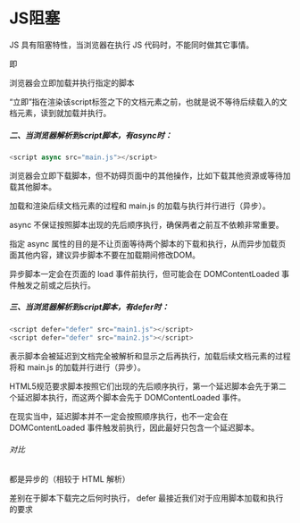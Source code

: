 # JS阻塞

JS 具有阻塞特性，当浏览器在执行 JS 代码时，不能同时做其它事情。

即<script>每次出现都会让页面等待脚本的解析和执行（不论 JS 是内嵌的还是外链的），JS 代码执行完成后，才继续渲染页面。

所有浏览器在下载 JS 的时候，会阻止一切其他活动，比如其他资源的下载，内容的呈现等等。

直到 JS 下载、解析、执行完毕后才开始继续并行下载其他资源并呈现内容。

###### 为什么 JS 不能像 CSS、image 一样并行下载？

##### 浏览器构造页面的原理

1. 浏览器从服务器接收HTML文档，把HTML在内存中转换成DOM树
2. 在转换的过程中如果发现某个节点(node)上引用了CSS或者IMAGE，就会再发1个request去请求CSS或image
3. 然后继续执行下面的转换，而不需要等待request的返回
4. 当request返回后，只需要把返回的内容放入到DOM树中对应的位置就OK
5. 但当引用了 JS 的时候，浏览器发送1个 JS request就会一直等待该request的返回
6. 因为浏览器需要一个稳定的DOM树结构，而JS中很有可能有代码直接改变了DOM树结构
7. 比如使用 document.write 或 appendChild，甚至是直接使用的 location.href 进行跳转
8. 浏览器为了防止出现JS修改DOM树，需要重新构建DOM树的情况，所以就会阻塞其他的下载和呈现.

##### 阻塞下载图：

下图是访问blogjava首页的时间瀑布图，可以看出来开始的2个image都是并行下载的，而后面的2个JS都是阻塞下载的(1个1个下载)。
![img](http://www.blogjava.net/images/blogjava_net/bearrui/11.JPG)

### 如何减少 JS 阻塞

#### 1. 优化脚本位置

HTML4规范中，<script>可以放在<head>或<body>中。

浏览器在继续到<body>之前，不会渲染页面，所以，把 JS放在<head>中，会导致延迟。

**所有<script>应该尽可能放到<body>的底部，以减少对页面下载的影响。**

###### 注意：

CSS文件本身是并行下载，不会阻塞页面的其他进程。

但是，如果把一段内嵌脚本放在引用外链CSS的<link>之后会导致页面阻塞去等待CSS的下载。

这样做是为了确保内嵌脚本在执行时能够获得正确的样式信息。

所以，**最好不要把内嵌脚本放在CSS的<link>之后。**

#### 2. 减少外链脚本数量以改善性能

 额外的HTTP请求会带来额外的开销，减少页面中外链脚本的数量，有助于改善性能。

#### 3. 使用无阻塞下载JS方法

在页面加载完成后才加载 JS，即在window对象的load事件触发后在下载脚本。

#### 4. 使用<script>的defer属性（仅IE和Firefox3.5以上）

defer属性指明本元素所含的脚本不会修改DOM，代码能安全的延迟执行。

defer属性的<script>，对应的 JS 文件将在页面解析到<script>时开始下载，但并不会执行。

直到DOM加载完成，即onload事件触发前被调用。

当一个带有defer属性的 JS 文件下载时，不会阻塞浏览器的其它进程，因此这类文件可以与页面中的其他资源并行下载。

#### 5. 嵌入 JS 位置

1. 放在底部，虽然照样会阻塞所有呈现，但不会阻塞资源下载
2. 如果放在head中，请放在CSS头部
3. 使用defer
4. 不要在嵌入的 JS 中调用运行时间较长的函数，如果一定要用，可以用 setTimeout 来调用

### JS 的 [defer] 和 [async] 属性

HTML4.01为<script>定义了6个属性，包括 defer 和 async。

defer 和 async 都是可选的，且只对外部脚本文件有效。

##### 一、当浏览器解析到script脚本，没有 defer 或 async 时：

<script src="main.js"></script>

浏览器会立即加载并执行指定的脚本

“立即”指在渲染该script标签之下的文档元素之前，也就是说不等待后续载入的文档元素，读到就加载并执行。

##### 二、当浏览器解析到script脚本，有async时：

```javascript
<script async src="main.js"></script>
```

浏览器会立即下载脚本，但不妨碍页面中的其他操作，比如下载其他资源或等待加载其他脚本。

加载和渲染后续文档元素的过程和 main.js 的加载与执行并行进行（异步）。

async 不保证按照脚本出现的先后顺序执行，确保两者之前互不依赖非常重要。

指定 async 属性的目的是不让页面等待两个脚本的下载和执行，从而异步加载页面其他内容，建议异步脚本不要在加载期间修改DOM。

异步脚本一定会在页面的 load 事件前执行，但可能会在 DOMContentLoaded 事件触发之前或之后执行。

##### 三、当浏览器解析到script脚本，有defer时：

```javascript
<script defer="defer" src="main1.js"></script>
<script defer="defer" src="main2.js"></script>
```

表示脚本会被延迟到文档完全被解析和显示之后再执行，加载后续文档元素的过程将和 main.js 的加载并行进行（异步）。

HTML5规范要求脚本按照它们出现的先后顺序执行，第一个延迟脚本会先于第二个延迟脚本执行，而这两个脚本会先于 DOMContentLoaded 事件。

在现实当中，延迟脚本并不一定会按照顺序执行，也不一定会在 DOMContentLoaded 事件触发前执行，因此最好只包含一个延迟脚本。

###### 对比

都是异步的（相较于 HTML 解析）

差别在于脚本下载完之后何时执行， defer 最接近我们对于应用脚本加载和执行的要求